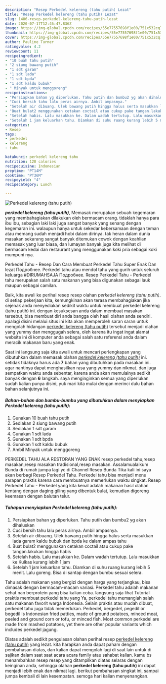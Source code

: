 ```yaml
---
description: "Resep Perkedel kelereng (tahu putih) Lezat"
title: "Resep Perkedel kelereng (tahu putih) Lezat"
slug: 1486-resep-perkedel-kelereng-tahu-putih-lezat
date: 2020-07-17T12:46:47.836Z
image: https://img-global.cpcdn.com/recipes/55e77557698f1e00/751x532cq70/perkedel-kelereng-tahu-putih-foto-resep-utama.jpg
thumbnail: https://img-global.cpcdn.com/recipes/55e77557698f1e00/751x532cq70/perkedel-kelereng-tahu-putih-foto-resep-utama.jpg
cover: https://img-global.cpcdn.com/recipes/55e77557698f1e00/751x532cq70/perkedel-kelereng-tahu-putih-foto-resep-utama.jpg
author: Pauline Turner
ratingvalue: 4.2
reviewcount: 11
recipeingredient:
- "10 buah tahu putih"
- "2 siung bawang putih"
- "1 sdt garam"
- "1 sdt lada"
- "1 sdt bpda"
- "1 sdt kaldu bubuk"
- " Minyak untuk menggoreng"
recipeinstructions:
- "Persiapkan bahan yg diperlukan. Tahu putih dan bumbu2 yg akan dihaluskan"
- "Cuci bersih tahu lalu peras airnya. Ambil ampasnya."
- "Setelah air dibuang. Ulek bawang putih hingga halus serta masukkan lada garam kaldu bubuk dan bpda ke dalam ampas tahu"
- "Buat bulat2 menggunakan cetakan coctail atau cukup pake tangan.lakukan hingga habis"
- "Setelah habis. Lalu masukkan ke. Dalam wadah tertutup. Lalu masukkan ke Kulkas kurang lebih 1 jam"
- "Setelah 1 jam keluarkan tahu. Diamkan di suhu ruang kurang lebih 5 menit. Lalu goreng. Bisa di santap dengan bumbu sesuai selera."
categories:
- Resep
tags:
- perkedel
- kelereng
- tahu

katakunci: perkedel kelereng tahu 
nutrition: 128 calories
recipecuisine: Indonesian
preptime: "PT14M"
cooktime: "PT36M"
recipeyield: "4"
recipecategory: Lunch

---
```



![Perkedel kelereng (tahu putih)](https://img-global.cpcdn.com/recipes/55e77557698f1e00/751x532cq70/perkedel-kelereng-tahu-putih-foto-resep-utama.jpg)

<b><i>perkedel kelereng (tahu putih)</i></b>, Memasak merupakan sebuah kegemaran yang membahagiakan dilakukan oleh bermacam orang. tidaklah hanya para ibu ibu, sebagian laki laki juga sangat banyak yang senang dengan kegemaran ini. walaupun hanya untuk sekedar kebersamaan dengan teman atau memang sudah menjadi hobi dalam dirinya. tak heran dalam dunia masakan sekarang sangat banyak ditemukan cowok dengan keahlian memasak yang luar biasa, dan lumayan banyak juga kita melihat di bermacam kedai dan restaurant yang menggunakan koki pria sebagai koki mumpuni nya.

Perkedel Tahu - Resep Dan Cara Membuat Perkedel Tahu Super Enak Dan lezat Подробнее. Perkedel tahu atau mendol tahu yang gurih untuk seluruh keluarga #DIRUMAHSAJA Подробнее. Resep Perkedel Tahu - Perkedel tahu merupakan salah satu makanan yang bisa digunakan sebagai lauk maupun sebagai camilan.

Baik, kita awali ke perihal resep resep olahan <i>perkedel kelereng (tahu putih)</i>. di setiap pekerjaan kita, kemungkinan akan terasa membahagiakan jika sejenak anda menyediakan sedikit waktu untuk membuat perkedel kelereng (tahu putih) ini. dengan kesuksesan anda dalam membuat masakan tersebut, bisa membuat diri anda bangga oleh hasil olahan anda sendiri. apalagi disini melalui situs ini kita akan memperoleh saran saran untuk mengolah hidangan <u>perkedel kelereng (tahu putih)</u> tersebut menjadi olahan yang yummy dan menggugah selera, oleh karena itu ingat ingat alamat website ini di komputer anda sebagai salah satu referensi anda dalam meracik makanan baru yang enak.


Saat ini langsung saja kita awali untuk mencari perlengkapan yang dibutuhkan dalam memasak olahan <u><i>perkedel kelereng (tahu putih)</i></u> ini. setidak tidaknya harus ada <b>7</b> bahan yang dibutuhkan pada masakan ini. agar nantinya dapat menghasilkan rasa yang yummy dan nikmat. dan juga sempatkan waktu anda sebentar, karena anda akan memulainya sedikit banyak dengan <b>6</b> langkah. saya menginginkan semua yang diperlukan sudah kalian punya disini, yuk mari kita mulai dengan merinci dulu bahan bahan selanjutnya ini.

<!--inarticleads1-->

##### Bahan-bahan dan bumbu-bumbu yang dibutuhkan dalam menyiapkan Perkedel kelereng (tahu putih):

1. Gunakan 10 buah tahu putih
1. Sediakan 2 siung bawang putih
1. Sediakan 1 sdt garam
1. Gunakan 1 sdt lada
1. Gunakan 1 sdt bpda
1. Gunakan 1 sdt kaldu bubuk
1. Ambil  Minyak untuk menggoreng


PERKEDEL TAHU ALA RESTORAN YANG ENAK resep perkedel tahu,resep masakan,resep masakan tradisional,resep masakan. Assalamualaikum Bunda di rumah jumpa lagi yc di Channel Resep Bunda Tika kali ini saya akan berbagi Resep Perkedel Tahu. Perkedel tahu bisa menjadi menu sarapan praktis karena cara membuatnya memerlukan waktu singkat. Resep Perkedel Tahu - Perkedel yang kita kenal adalah makanan hasil olahan kentang dengan daging giling yang dibentuk bulat, kemudian digoreng keemasan dengan balutan telur. 

<!--inarticleads2-->

##### Tahapan menyiapkan Perkedel kelereng (tahu putih):

1. Persiapkan bahan yg diperlukan. Tahu putih dan bumbu2 yg akan dihaluskan
1. Cuci bersih tahu lalu peras airnya. Ambil ampasnya.
1. Setelah air dibuang. Ulek bawang putih hingga halus serta masukkan lada garam kaldu bubuk dan bpda ke dalam ampas tahu
1. Buat bulat2 menggunakan cetakan coctail atau cukup pake tangan.lakukan hingga habis
1. Setelah habis. Lalu masukkan ke. Dalam wadah tertutup. Lalu masukkan ke Kulkas kurang lebih 1 jam
1. Setelah 1 jam keluarkan tahu. Diamkan di suhu ruang kurang lebih 5 menit. Lalu goreng. Bisa di santap dengan bumbu sesuai selera.


Tahu adalah makanan yang bergizi dengan harga yang terjangkau, bisa dimasak dengan bermacam-macam variasi. Perkedel tahu adalah makanan sehat nan berprotein yang bisa kalian coba. langsung saja lihat Tutorial praktis membuat perkedel tahu yang Ya, perkedel tahu memanglah salah satu makanan favorit warga Indonesia. Selain praktis atau mudah dibuat, perkedel tahu juga tidak memerlukan. Perkedel, bergedel, pegedil or begedil is Indonesian fried patties, made of ground potatoes, minced meat, peeled and ground corn or tofu, or minced fish. Most common perkedel are made from mashed potatoes, yet there are other popular variants which includes perkedel jagung. 

Diatas adalah sedikit pengulasan olahan perihal resep <u>perkedel kelereng (tahu putih)</u> yang lezat. kita harapkan anda dapat paham dengan pembahasan diatas, dan kalian dapat mengolah lagi di saat lain untuk di sajikan dalam saat saat acara acara family atau sahabat kalian. kamu bs menambahkan resep resep yang ditampilkan diatas selaras dengan keinginan anda, sehingga olahan <b>perkedel kelereng (tahu putih)</b> ini dapat menjadi lebih enak dan nikmat lagi. berikut pembahasan singkat ini, sampai jumpa kembali di lain kesempatan. semoga hari kalian menyenangkan.
